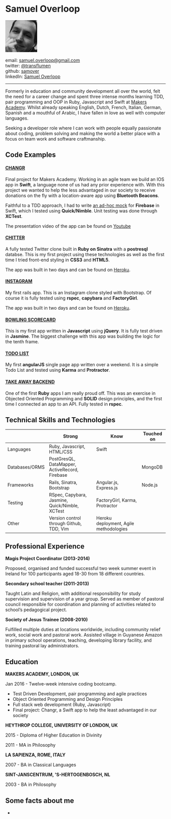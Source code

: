 Samuel Overloop
===============

<img src="13404759.jpeg" alt="Profile Picture" width="100px">

email: [samuel.overloop@gmail.com](mailto:samuel.overloop@gmail.com)<br>
twitter: [@transflumen](https://twitter.com/transflumen)<br>
github: [samover](https://github.com/samover)<br>
linkedIn: [Samuel Overloop](https://be.linkedin.com/in/samuel-overloop-7a7b44b7)
****************

Formerly in education and community development all over the world, felt the need for a career change and spent three intense months learning TDD, pair programming and OOP in Ruby, Javascript and Swift at [Makers Academy](http://www.makersacademy.com). Whilst already speaking English, Dutch, French, Italian, German, Spanish and a mouthful of Arabic, I have fallen in love as well with computer languages.

Seeking a developer role where I can work with people equally passionate about coding, problem solving and making the world a better place with a focus on team work and software craftmanship.

Code Examples
-------------
#### [CHANGR](https://github.com/samover/changr)

Final project for Makers Academy. Working in an agile team we build an IOS app in **Swift**, a language none of us had any prior experience with. With this project we wanted to help the less advantaged in our society to receive donations on the fly with a location-aware app using **Bluetooth Beacons**.

Faithful to a TDD approach, I had to write [an ad-hoc mock](https://github.com/samover/FirebaseMock) for **Firebase** in Swift, which I tested using **Quick/Nimble**. Unit testing was done through **XCTest**.

The presentation video of the app can be found on [Youtube](https://youtu.be/AyVZJ511cqI?t=96)

#### [CHITTER](https://github.com/samover/chitter)

A fully tested Twitter clone built in **Ruby on Sinatra** with a **postresql** databse. This is my first project using these technologies as well as the first time I tried front-end styling in **CSS3** and **HTML5**.

The app was built in two days and can be found on [Heroku](https://badass-chitter.herokuapp.com/).

#### [INSTAGRAM](https://github.com/samover/instagram)

My first rails app. This is an Instagram clone styled with Bootstrap. Of course it is fully tested using **rspec**, **capybara** and **FactoryGirl**.

The app was built in two days and can be found on [Heroku](https://instaclone-challenge.herokuapp.com/).

#### [BOWLING SCORECARD](https://github.com/samover/bowling_scorecard)

This is my first app written in **Javascript** using **jQuery**. It is fully test driven in **Jasmine**. The biggest challenge with this app was building the logic for the tenth frame.

#### [TODO LIST](https://github.com/samover/todo_list)

My first **angularJS** single page app written over a weekend. It is a simple Todo List and tested using **Karma** and **Protractor**.

#### [TAKE AWAY BACKEND](https://github.com/samover/takeaway)

One of the first **Ruby** apps I am really proud off. This was an exercise in Objected Oriented Programming and **SOLID** design principles, and the first time I connected an app to an API. Fully tested in **rspec**. 

Technical Skills and Technologies
---------------------------------
| |Strong|Know|Touched on|
|---------|----------------|-------------------|------------------------------|
|Languages|Ruby, Javascript, HTML/CSS|Swift||
|Databases/ORMS|PostGresQL, DataMapper, ActiveRecord, Firebase||MongoDB                 |
|Frameworks|Rails, Sinatra, Bootstrap|Angular.js, Express.js |Node.js                       |
|Testing|RSpec, Capybara, Jasmine, Quick/Nimble, XCTest | FactoryGirl, Karma, Protractor | |
|Other|Version control through Github, TDD, Vim |Heroku deployment, Agile methodologies| | |

## Professional Experience
**Magis Project Coordinator (2013-2014)**

Proposed, organised and funded successful two week summer event in Ireland for 100 participants aged 18-30 from 18 different countries.

**Secondary school teacher (2011-2013)**

Taught Latin and Religion, with additional responsibility for study supervision and supervision of a year group. Served as member of pastoral council responsible for coordination and planning of activities related to school’s pedagogical project.

**Society of Jesus Trainee (2008-2010)**

Fulfilled multiple duties at locations worldwide, including community relief work, social work and pastoral work. Assisted village in Guyanese Amazon in primary school operations, teaching, developing library facility, and training pastoral lay administrators.

## Education

**MAKERS ACADEMY, LONDON, UK**

Jan 2016 - Twelve-week intensive coding bootcamp.
* Test Driven Development, pair programming and agile practices
* Object Oriented Programming and Design Principles
* Full stack web development (Ruby, Javascript)
* Final project: Changr, a Swift app to help the least advantaged in our society

**HEYTHROP COLLEGE, UNIVERSITY OF LONDON, UK**

2015 - Diploma of Higher Education in Divinity

2011 - MA in Philosophy

**LA SAPIENZA, ROME, ITALY**

2007 - BA in Classical Languages

**SINT-JANSCENTRUM, 'S-HERTOGENBOSCH, NL**

2003 - BA in Philosophy

Some facts about me
-------------------

*
